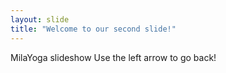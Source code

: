 ```yaml
---
layout: slide
title: "Welcome to our second slide!"
---
```

MilaYoga slideshow
Use the left arrow to go back!
